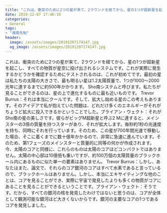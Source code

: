 ```yaml
---
title: "これは、衝突のために2つの星が来て、2ラウンドを経てから、星の1つが超新星を起こし、すべての物質が星空に投げ出されるシステムです。"
date: 2019-12-07 17:46:19
categories:
- General
tags:
- "湘南先制"
header:
  image: /assets/images/20191207174147.jpg
  og_image: /assets/images/20191207174147.jpg
---
```


これは、衝突のために2つの星が来て、2ラウンドを経てから、星の1つが超新星を起こし、すべての物質が星空に投げ出されるシステムです。これが実際に発生するかどうかを確認するためにテストされるのは、これが初めてです。最初の星は私たちの太陽の大きさで、最も明るい星は1.2太陽質量で、1つが1000〜2000光年に達するまでに約500年かかります。 Sho南システムと呼びます。私たちが見ることができるのは、星の上で進化するものに最も近いものです。 Trevor Burrus：それは本当にクールです。そして、拡大し始める星のこの考えもあります。そのアイデアで私が抱えていた問題は、どれだけ多くのエネルギーがそれがちょうど拡大に投入できるかということでした。ブライアン・ウェクト：それがSho南の星の美しさです。彼らがビッグM超新星と呼ぶ2 Mに達すると、メインスターの3倍の質量を持つスターがあり、それが拡大します。毎秒約1秒の光速度を持ち、同時にそれを行っています。そのため、この星が700年間光速で移動した場合、そこに着くまでに数十億年かかるので、非常に急速に進んでいます。そのため、第1フェーズのメインスターと質量的に同等の何かが作成されます。今、太陽のコアと同様に、これらのものは太陽のコアほどコンパクトではありません。太陽の中心部は10億倍も重いですが、約100万個の太陽質量のブラックホール内にあるものに似た単一の要素はありません。 Trevor Burrus：しかし、あなたはまた、論文で、それらのコア銀河のコアはすべて水素であると言っているので、ブラックホールはありません。しかし、本当にエキサイティングな他のことは、コアを見ることができ、実際に宇宙で発見したよりも多くの物質がコアにあることを見ることができるということです。ブライアン・ウェクト：そうです。だから、すべての銀河の核を発見したわけではないと思うのは、コアが全体として観測可能な銀河ほど大きくないからです。銀河の主要なコアの1つであるコアを発見しました。
